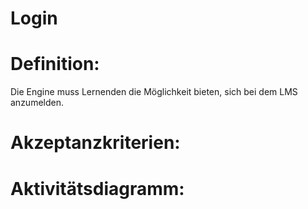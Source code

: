 # Login


# Definition:

Die Engine muss Lernenden die Möglichkeit bieten, sich bei dem LMS anzumelden.


# Akzeptanzkriterien:


# Aktivitätsdiagramm:


